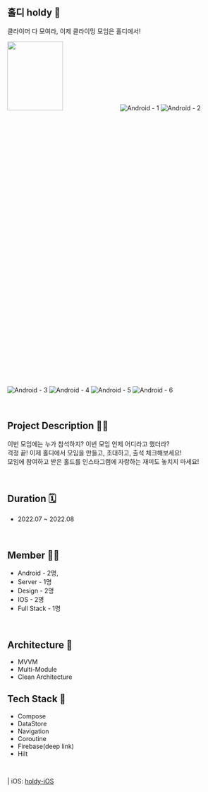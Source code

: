 ## 홀디 holdy 🐐
클라이머 다 모여라, 이제 클라이밍 모임은 홀디에서!

<img src="https://user-images.githubusercontent.com/70064912/185799718-f4f3b04e-bd75-4f7e-a9bc-edf8f105a4b4.png" width="50%" height="20%"></img>
![Android - 1](https://user-images.githubusercontent.com/70064912/185800389-d1c99034-f9cc-47e5-973d-e3cbd6d5f7f7.png)
![Android - 2](https://user-images.githubusercontent.com/70064912/185800365-00acba82-33db-4d1a-8ff2-b089b4290156.png)
![Android - 3](https://user-images.githubusercontent.com/70064912/185800367-7bcd0251-36da-4c6e-8486-d3bb5a380047.png)
![Android - 4](https://user-images.githubusercontent.com/70064912/185800369-a1e4d300-231b-4e8c-b10c-9db6270a6ce7.png)
![Android - 5](https://user-images.githubusercontent.com/70064912/185800371-746dcb64-2e2a-439b-ac12-63d5b885273f.png)
![Android - 6](https://user-images.githubusercontent.com/70064912/185800373-a7931367-2d41-4893-9def-255ef47f3d8b.png)

<br>

## Project Description 👩‍🏫
이번 모임에는 누가 참석하지? 이번 모임 언제 어디라고 했더라? <br>
걱정 끝! 이제 홀디에서 모임을 만들고, 초대하고, 출석 체크해보세요! <br> 
모임에 참여하고 받은 홀드를 인스타그램에 자랑하는 재미도 놓치지 마세요! <br>

<br>

## Duration 🗓️
- 2022.07 ~ 2022.08

<br>

## Member 👨‍💻 
- Android - 2명, <br>
- Server - 1명 <br>
- Design - 2명<br>
- IOS - 2명 <br>
- Full Stack - 1명 <br>

<br>

## Architecture 🏰

- MVVM
- Multi-Module
- Clean Architecture

## Tech Stack 🔨

- Compose
- DataStore
- Navigation
- Coroutine
- Firebase(deep link)
- Hilt


<br>


| iOS: [holdy-iOS](https://github.com/Nexters/holdy-iOS)
